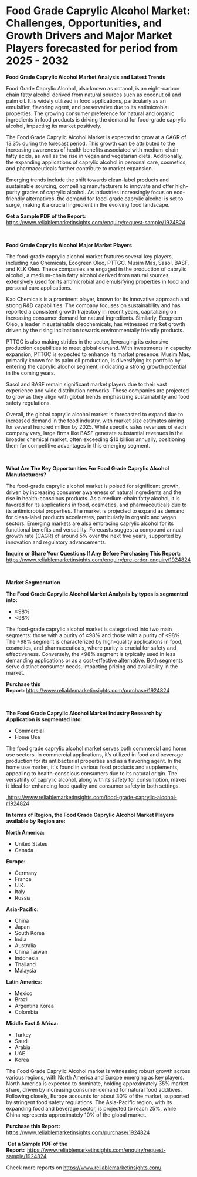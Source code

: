 <p><h1>Food Grade Caprylic Alcohol Market: Challenges, Opportunities, and Growth Drivers and Major Market Players forecasted for period from 2025 - 2032</h1></p><p><strong>Food Grade Caprylic Alcohol Market Analysis and Latest Trends</strong></p>
<p><p>Food Grade Caprylic Alcohol, also known as octanol, is an eight-carbon chain fatty alcohol derived from natural sources such as coconut oil and palm oil. It is widely utilized in food applications, particularly as an emulsifier, flavoring agent, and preservative due to its antimicrobial properties. The growing consumer preference for natural and organic ingredients in food products is driving the demand for food-grade caprylic alcohol, impacting its market positively.</p><p>The Food Grade Caprylic Alcohol Market is expected to grow at a CAGR of 13.3% during the forecast period. This growth can be attributed to the increasing awareness of health benefits associated with medium-chain fatty acids, as well as the rise in vegan and vegetarian diets. Additionally, the expanding applications of caprylic alcohol in personal care, cosmetics, and pharmaceuticals further contribute to market expansion. </p><p>Emerging trends include the shift towards clean-label products and sustainable sourcing, compelling manufacturers to innovate and offer high-purity grades of caprylic alcohol. As industries increasingly focus on eco-friendly alternatives, the demand for food-grade caprylic alcohol is set to surge, making it a crucial ingredient in the evolving food landscape.</p></p>
<p><strong>Get a Sample PDF of the Report:&nbsp;</strong> <a href="https://www.reliablemarketinsights.com/enquiry/request-sample/1924824?utm_campaign=1894&utm_medium=2&utm_source=Github&utm_content=ia&utm_term=15022025&utm_id=food-grade-caprylic-alcohol">https://www.reliablemarketinsights.com/enquiry/request-sample/1924824</a></p>
<p>&nbsp;</p>
<p><strong>Food Grade Caprylic Alcohol Major Market Players</strong></p>
<p><p>The food-grade caprylic alcohol market features several key players, including Kao Chemicals, Ecogreen Oleo, PTTGC, Musim Mas, Sasol, BASF, and KLK Oleo. These companies are engaged in the production of caprylic alcohol, a medium-chain fatty alcohol derived from natural sources, extensively used for its antimicrobial and emulsifying properties in food and personal care applications.</p><p>Kao Chemicals is a prominent player, known for its innovative approach and strong R&D capabilities. The company focuses on sustainability and has reported a consistent growth trajectory in recent years, capitalizing on increasing consumer demand for natural ingredients. Similarly, Ecogreen Oleo, a leader in sustainable oleochemicals, has witnessed market growth driven by the rising inclination towards environmentally friendly products.</p><p>PTTGC is also making strides in the sector, leveraging its extensive production capabilities to meet global demand. With investments in capacity expansion, PTTGC is expected to enhance its market presence. Musim Mas, primarily known for its palm oil production, is diversifying its portfolio by entering the caprylic alcohol segment, indicating a strong growth potential in the coming years.</p><p>Sasol and BASF remain significant market players due to their vast experience and wide distribution networks. These companies are projected to grow as they align with global trends emphasizing sustainability and food safety regulations.</p><p>Overall, the global caprylic alcohol market is forecasted to expand due to increased demand in the food industry, with market size estimates aiming for several hundred million by 2025. While specific sales revenues of each company vary, large firms like BASF generate substantial revenues in the broader chemical market, often exceeding $10 billion annually, positioning them for competitive advantages in this emerging segment.</p></p>
<p>&nbsp;</p>
<p><strong>What Are The Key Opportunities For Food Grade Caprylic Alcohol Manufacturers?</strong></p>
<p><p>The food-grade caprylic alcohol market is poised for significant growth, driven by increasing consumer awareness of natural ingredients and the rise in health-conscious products. As a medium-chain fatty alcohol, it is favored for its applications in food, cosmetics, and pharmaceuticals due to its antimicrobial properties. The market is projected to expand as demand for clean-label products accelerates, particularly in organic and vegan sectors. Emerging markets are also embracing caprylic alcohol for its functional benefits and versatility. Forecasts suggest a compound annual growth rate (CAGR) of around 5% over the next five years, supported by innovation and regulatory advancements.</p></p>
<p><strong>Inquire or Share Your Questions If Any Before Purchasing This Report:</strong> <a href="https://www.reliablemarketinsights.com/enquiry/pre-order-enquiry/1924824?utm_campaign=1894&utm_medium=2&utm_source=Github&utm_content=ia&utm_term=15022025&utm_id=food-grade-caprylic-alcohol">https://www.reliablemarketinsights.com/enquiry/pre-order-enquiry/1924824</a></p>
<p>&nbsp;</p>
<p><strong>Market Segmentation</strong></p>
<p><strong>The Food Grade Caprylic Alcohol Market Analysis by types is segmented into:</strong></p>
<p><ul><li>≥98%</li><li><98%</li></ul></p>
<p><p>The food-grade caprylic alcohol market is categorized into two main segments: those with a purity of ≥98% and those with a purity of <98%. The ≥98% segment is characterized by high-quality applications in food, cosmetics, and pharmaceuticals, where purity is crucial for safety and effectiveness. Conversely, the <98% segment is typically used in less demanding applications or as a cost-effective alternative. Both segments serve distinct consumer needs, impacting pricing and availability in the market.</p></p>
<p><strong>Purchase this Report:&nbsp;</strong><a href="https://www.reliablemarketinsights.com/purchase/1924824?utm_campaign=1894&utm_medium=2&utm_source=Github&utm_content=ia&utm_term=15022025&utm_id=food-grade-caprylic-alcohol">https://www.reliablemarketinsights.com/purchase/1924824</a></p>
<p>&nbsp;</p>
<p><strong>The Food Grade Caprylic Alcohol Market Industry Research by Application is segmented into:</strong></p>
<p><ul><li>Commercial</li><li>Home Use</li></ul></p>
<p><p>The food grade caprylic alcohol market serves both commercial and home use sectors. In commercial applications, it’s utilized in food and beverage production for its antibacterial properties and as a flavoring agent. In the home use market, it's found in various food products and supplements, appealing to health-conscious consumers due to its natural origin. The versatility of caprylic alcohol, along with its safety for consumption, makes it ideal for enhancing food quality and consumer safety in both settings.</p></p>
<p><a href="https://www.reliablemarketinsights.com/food-grade-caprylic-alcohol-r1924824?utm_campaign=1894&utm_medium=2&utm_source=Github&utm_content=ia&utm_term=15022025&utm_id=food-grade-caprylic-alcohol">&nbsp;https://www.reliablemarketinsights.com/food-grade-caprylic-alcohol-r1924824</a></p>
<p><strong>In terms of Region, the Food Grade Caprylic Alcohol Market Players available by Region are:</strong></p>
<p>
    <p> <strong> North America: </strong>
        <ul>
            <li>United States</li>
            <li>Canada</li>
        </ul>
        </p> 
    <p> <strong> Europe: </strong>
        <ul>
            <li>Germany</li>
            <li>France</li>
            <li>U.K.</li>
            <li>Italy</li>
            <li>Russia</li>
        </ul>
        </p> 
    <p> <strong> Asia-Pacific: </strong>
        <ul>
            <li>China</li>
            <li>Japan</li>
            <li>South Korea</li>
            <li>India</li>
            <li>Australia</li>
            <li>China Taiwan</li>
            <li>Indonesia</li>
            <li>Thailand</li>
            <li>Malaysia</li>
        </ul>
        </p> 
    <p> <strong> Latin America: </strong>
        <ul>
            <li>Mexico</li>
            <li>Brazil</li>
            <li>Argentina Korea</li>
            <li>Colombia</li>
        </ul>
        </p> 
    <p> <strong> Middle East & Africa: </strong>
        <ul>
            <li>Turkey</li>
            <li>Saudi</li>
            <li>Arabia</li>
            <li>UAE</li>
            <li>Korea</li>
        </ul>
    </p>
    </p>
<p><p>The Food Grade Caprylic Alcohol market is witnessing robust growth across various regions, with North America and Europe emerging as key players. North America is expected to dominate, holding approximately 35% market share, driven by increasing consumer demand for natural food additives. Following closely, Europe accounts for about 30% of the market, supported by stringent food safety regulations. The Asia-Pacific region, with its expanding food and beverage sector, is projected to reach 25%, while China represents approximately 10% of the global market.</p></p>
<p><strong>Purchase this Report: </strong><a href="https://www.reliablemarketinsights.com/purchase/1924824?utm_campaign=1894&utm_medium=2&utm_source=Github&utm_content=ia&utm_term=15022025&utm_id=food-grade-caprylic-alcohol">https://www.reliablemarketinsights.com/purchase/1924824</a></p>
<p>&nbsp;<strong>Get a Sample PDF of the Report:&nbsp;&nbsp;</strong><a href="https://www.reliablemarketinsights.com/enquiry/request-sample/1924824?utm_campaign=1894&utm_medium=2&utm_source=Github&utm_content=ia&utm_term=15022025&utm_id=food-grade-caprylic-alcohol">https://www.reliablemarketinsights.com/enquiry/request-sample/1924824</a></p>
<p><strong></strong></p>
<p>Check more reports on <a href="https://www.reliablemarketinsights.com/?utm_campaign=1894&utm_medium=2&utm_source=Github&utm_content=ia&utm_term=15022025&utm_id=food-grade-caprylic-alcohol">https://www.reliablemarketinsights.com/</a></p>